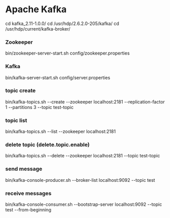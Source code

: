 
# Apache Kafka

cd kafka_2.11-1.0.0/
cd /usr/hdp/2.6.2.0-205/kafka/
cd /usr/hdp/current/kafka-broker/

### Zookeeper
bin/zookeeper-server-start.sh config/zookeeper.properties

### Kafka
bin/kafka-server-start.sh config/server.properties




### topic create
bin/kafka-topics.sh --create --zookeeper localhost:2181 --replication-factor 1 --partitions 3 --topic test-topic

### topic list
bin/kafka-topics.sh --list --zookeeper localhost:2181

### delete topic (delete.topic.enable)
bin/kafka-topics.sh --delete  --zookeeper localhost:2181  --topic test-topic





### send message
bin/kafka-console-producer.sh --broker-list localhost:9092 --topic test

### receive messages
bin/kafka-console-consumer.sh --bootstrap-server localhost:9092 --topic test --from-beginning
